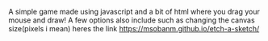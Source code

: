 A simple game made using javascript and a bit of html where you drag your mouse and draw! A few options also include such as changing the canvas size(pixels i mean)
heres the link https://msobanm.github.io/etch-a-sketch/
